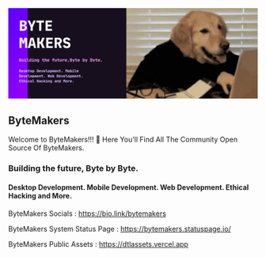 <img  src="bytemakersbanner.png"/>

##  ByteMakers

Welcome to ByteMakers!!! 👋 Here You'll Find All The Community Open Source Of ByteMakers.

### Building the future, Byte by Byte.

#### Desktop Development. Mobile Development. Web Development. Ethical Hacking and More.

ByteMakers Socials : <a href="https://bio.link/bytemakers">https://bio.link/bytemakers</a>

ByteMakers System Status Page : <a href="https://bytemakers.statuspage.io/">https://bytemakers.statuspage.io/</a>

ByteMakers Public Assets : <a href="https://dtlassets.vercel.app/">https://dtlassets.vercel.app</a>